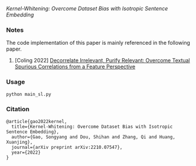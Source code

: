 

*Kernel-Whitening: Overcome Dataset Bias with Isotropic Sentence Embedding*



### Notes

The code implementation of this paper is mainly referenced in the following paper.

1. [Coling 2022] [Decorrelate Irrelevant, Purify Relevant: Overcome Textual Spurious Correlations from a Feature Perspective](https://arxiv.org/abs/2202.08048)

### Usage


```bash
python main_sl.py
```

### Citation

```
@article{gao2022kernel,
  title={Kernel-Whitening: Overcome Dataset Bias with Isotropic Sentence Embedding},
  author={Gao, Songyang and Dou, Shihan and Zhang, Qi and Huang, Xuanjing},
  journal={arXiv preprint arXiv:2210.07547},
  year={2022}
}

```
